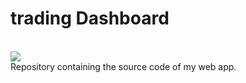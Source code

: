 <h1>trading Dashboard</h1><br/>
<img src="https://github.com/edjanga/tradingdash/actions/workflows/tests.yml/badge.svg">
<br/>
Repository containing the source code of my web app.<br/>

